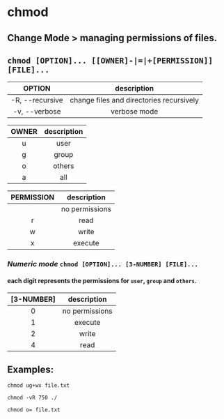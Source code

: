 # chmod

**Change Mode** > managing permissions of files.
---

` chmod [OPTION]... [[OWNER]-|=|+[PERMISSION]] [FILE]... `
---

| **OPTION** | description |
|:---:|:---:|
| -R, --recursive | change files and directories recursively |
| -v, --verbose | verbose mode |

| **OWNER** | description |
|:---:|:---:|
| u | user |
| g | group |
| o | others |
| a | all |

| **PERMISSION** | description |
|:---:|:---:|
|  | no permissions |
| r | read |
| w | write |
| x | execute |


### ***Numeric mode*** ` chmod [OPTION]... [3-NUMBER] [FILE]... ` <br>
#### each digit represents the permissions for ` user `, ` group ` and ` others `.

| **[3-NUMBER]** | description |
|:---:|:---:|
| 0 | no permissions |
| 1 | execute |
| 2 | write |
| 4 | read |

## Examples:
` chmod ug+wx file.txt `

` chmod -vR 750 ./ `

` chmod o= file.txt `
